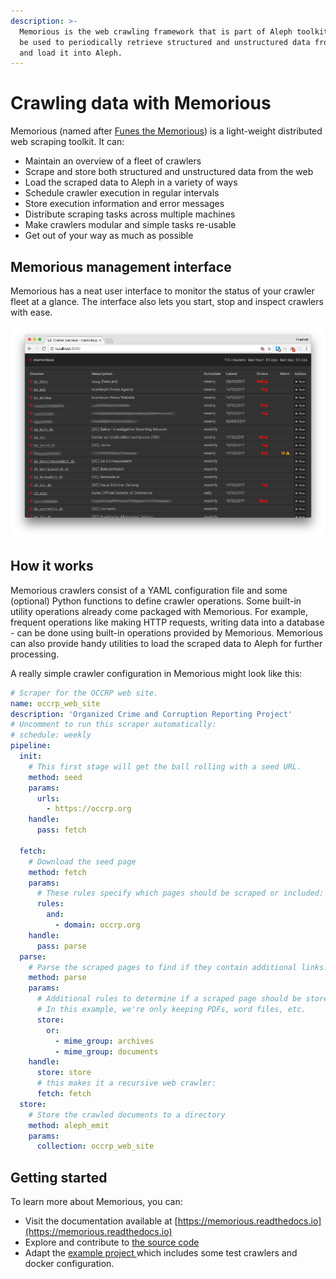```yaml
---
description: >-
  Memorious is the web crawling framework that is part of Aleph toolkit. It can
  be used to periodically retrieve structured and unstructured data from the web
  and load it into Aleph.
---
```


# Crawling data with Memorious

Memorious (named after [Funes the Memorious](https://en.wikipedia.org/wiki/Funes\_the\_Memorious)) is a light-weight distributed web scraping toolkit. It can:

* Maintain an overview of a fleet of crawlers
* Scrape and store both structured and unstructured data from the web
* Load the scraped data to Aleph in a variety of ways
* Schedule crawler execution in regular intervals
* Store execution information and error messages
* Distribute scraping tasks across multiple machines
* Make crawlers modular and simple tasks re-usable
* Get out of your way as much as possible

## Memorious management interface

Memorious has a neat user interface to monitor the status of your crawler fleet at a glance. The interface also lets you start, stop and inspect crawlers with ease.

![](<../.gitbook/assets/memorious-ui (1).png>)

## How it works

Memorious crawlers consist of a YAML configuration file and some (optional) Python functions to define crawler operations. Some built-in utility operations already come packaged with Memorious. For example, frequent operations like making HTTP requests, writing data into a database - can be done using built-in operations provided by Memorious. Memorious can also provide handy utilities to load the scraped data to Aleph for further processing.

A really simple crawler configuration in Memorious might look like this:

```yaml
# Scraper for the OCCRP web site.
name: occrp_web_site
description: 'Organized Crime and Corruption Reporting Project'
# Uncomment to run this scraper automatically:
# schedule: weekly
pipeline:
  init:
    # This first stage will get the ball rolling with a seed URL.
    method: seed
    params:
      urls:
        - https://occrp.org
    handle:
      pass: fetch

  fetch:
    # Download the seed page
    method: fetch
    params:
      # These rules specify which pages should be scraped or included:
      rules:
        and:
          - domain: occrp.org
    handle:
      pass: parse
  parse:
    # Parse the scraped pages to find if they contain additional links.
    method: parse
    params:
      # Additional rules to determine if a scraped page should be stored or not.
      # In this example, we're only keeping PDFs, word files, etc.
      store:
        or:
          - mime_group: archives
          - mime_group: documents
    handle:
      store: store
      # this makes it a recursive web crawler:
      fetch: fetch
  store:
    # Store the crawled documents to a directory
    method: aleph_emit
    params:
      collection: occrp_web_site
```

## Getting started

To learn more about Memorious, you can:

* Visit the documentation available at [https://memorious.readthedocs.io](https://memorious.readthedocs.io)
* Explore and contribute to [the source code](https://github.com/alephdata/visdesktop)
* Adapt the [example project ](https://github.com/alephdata/memorious/tree/master/example)which includes some test crawlers and docker configuration.
